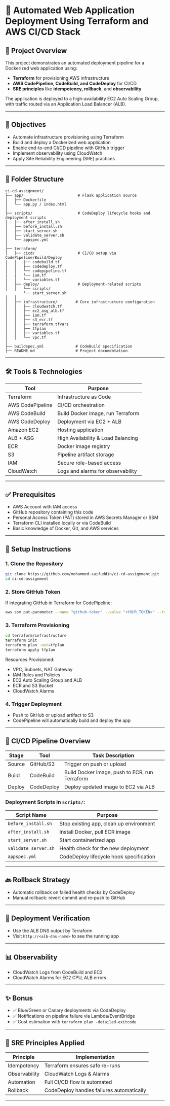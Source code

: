 # 🚀 Automated Web Application Deployment Using Terraform and AWS CI/CD Stack

## 📌 Project Overview

This project demonstrates an automated deployment pipeline for a Dockerized web application using:

- **Terraform** for provisioning AWS infrastructure
- **AWS CodePipeline, CodeBuild, and CodeDeploy** for CI/CD
- **SRE principles** like **idempotency, rollback**, and **observability**

The application is deployed to a high-availability EC2 Auto Scaling Group, with traffic routed via an Application Load Balancer (ALB).

---

## 🎯 Objectives

- Automate infrastructure provisioning using Terraform
- Build and deploy a Dockerized web application
- Enable end-to-end CI/CD pipeline with GitHub trigger
- Implement observability using CloudWatch
- Apply Site Reliability Engineering (SRE) practices

---

## 📁 Folder Structure

```
ci-cd-assignment/
├── app/                        # Flask application source
│   ├── Dockerfile
│   └── app.py / index.html
│
├── scripts/                    # CodeDeploy lifecycle hooks and deployment scripts
│   ├── after_install.sh
│   ├── before_install.sh
│   ├── start_server.sh
│   ├── validate_server.sh
│   └── appspec.yml
│
├── terraform/
│   ├── cicd/                   # CI/CD setup via CodePipeline/Build/Deploy
│   │   ├── codebuild.tf
│   │   ├── codedeploy.tf
│   │   └── codepipeline.tf
|   |   └── iam.tf
│   │   └── variables.tf
│   ├── deploy/                 # Deployment-related scripts
│   │   └── scripts/
        └── start_server.sh
│   │   
│   ├── infrastructure/        # Core infrastructure configuration
│   │   ├── cloudwatch.tf
│   │   ├── ec2_asg_alb.tf
│   │   ├── iam.tf
│   │   ├── s3_ecr.tf
│   │   ├── terraform.tfvars
│   │   ├── tfplan
│   │   ├── variables.tf
│   │   └── vpc.tf
│
├── buildspec.yml              # CodeBuild specification
├── README.md                  # Project documentation
```

---

## 🛠️ Tools & Technologies

| Tool             | Purpose                             |
|------------------|-------------------------------------|
| Terraform        | Infrastructure as Code              |
| AWS CodePipeline | CI/CD orchestration                 |
| AWS CodeBuild    | Build Docker image, run Terraform   |
| AWS CodeDeploy   | Deployment via EC2 + ALB            |
| Amazon EC2       | Hosting application                 |
| ALB + ASG        | High Availability & Load Balancing  |
| ECR              | Docker image registry               |
| S3               | Pipeline artifact storage           |
| IAM              | Secure role-based access            |
| CloudWatch       | Logs and alarms for observability   |

---

## ✅ Prerequisites

- AWS Account with IAM access
- GitHub repository containing this code
- Personal Access Token (PAT) stored in AWS Secrets Manager or SSM
- Terraform CLI installed locally or via CodeBuild
- Basic knowledge of Docker, Git, and AWS services

---

## 🚀 Setup Instructions

### 1. Clone the Repository

```bash
git clone https://github.com/mohammed-saifuddin/ci-cd-assignment.git
cd ci-cd-assignment
```

### 2. Store GitHub Token

If integrating GitHub in Terraform for CodePipeline:

```bash
aws ssm put-parameter --name "github-token" --value "<YOUR_TOKEN>" --type "SecureString"
```

### 3. Terraform Provisioning

```bash
cd terraform/infrastructure
terraform init
terraform plan -out=tfplan
terraform apply tfplan
```

Resources Provisioned:
- VPC, Subnets, NAT Gateway
- IAM Roles and Policies
- EC2 Auto Scaling Group and ALB
- ECR and S3 Bucket
- CloudWatch Alarms

### 4. Trigger Deployment

- Push to GitHub or upload artifact to S3
- CodePipeline will automatically build and deploy the app

---

## 🔁 CI/CD Pipeline Overview

| Stage   | Tool        | Task Description                          |
|---------|-------------|--------------------------------------------|
| Source  | GitHub/S3   | Trigger on push or upload                  |
| Build   | CodeBuild   | Build Docker image, push to ECR, run Terraform |
| Deploy  | CodeDeploy  | Deploy updated image to EC2 via ALB        |

### Deployment Scripts in `scripts/`:

| Script Name         | Purpose                                  |
|---------------------|------------------------------------------|
| `before_install.sh` | Stop existing app, clean up environment  |
| `after_install.sh`  | Install Docker, pull ECR image           |
| `start_server.sh`   | Start containerized app                  |
| `validate_server.sh`| Health check for the new deployment      |
| `appspec.yml`       | CodeDeploy lifecycle hook specification  |

---

## 🔙 Rollback Strategy

- Automatic rollback on failed health checks by CodeDeploy
- Manual rollback: revert commit and re-push to GitHub

---

## 🧪 Deployment Verification

- Use the ALB DNS output by Terraform
- Visit `http://<alb-dns-name>` to see the running app

---

## 📊 Observability

- CloudWatch Logs from CodeBuild and EC2
- CloudWatch Alarms for EC2 CPU, ALB errors

---

## ✨ Bonus

- ✅ Blue/Green or Canary deployments via CodeDeploy
- ✅ Notifications on pipeline failure via Lambda/EventBridge
- ✅ Cost estimation with `terraform plan -detailed-exitcode`

---

## 🧠 SRE Principles Applied

| Principle      | Implementation                                                  |
|----------------|------------------------------------------------------------------|
| Idempotency    | Terraform ensures safe re-runs                                  |
| Observability  | CloudWatch Logs & Alarms                                        |
| Automation     | Full CI/CD flow is automated                                    |
| Rollback       | CodeDeploy handles failures automatically                       |

---

